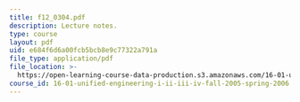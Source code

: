```yaml
---
title: f12_0304.pdf
description: Lecture notes.
type: course
layout: pdf
uid: e684f6d6a00fcb5bcb8e9c77322a791a
file_type: application/pdf
file_location: >-
  https://open-learning-course-data-production.s3.amazonaws.com/16-01-unified-engineering-i-ii-iii-iv-fall-2005-spring-2006/e684f6d6a00fcb5bcb8e9c77322a791a_f12_0304.pdf
course_id: 16-01-unified-engineering-i-ii-iii-iv-fall-2005-spring-2006
---
```

